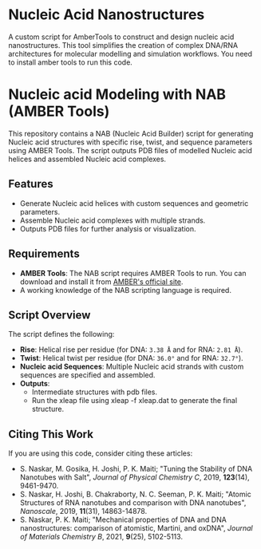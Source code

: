 # Nucleic Acid Nanostructures
A custom script for AmberTools to construct and design nucleic acid nanostructures. This tool simplifies the creation of complex DNA/RNA architectures for molecular modelling and simulation workflows.
You need to install amber tools to run this code. 

# Nucleic acid Modeling with NAB (AMBER Tools)

This repository contains a NAB (Nucleic Acid Builder) script for generating Nucleic acid structures with specific rise, twist, and sequence parameters using AMBER Tools. The script outputs PDB files of modelled Nucleic acid helices and assembled Nucleic acid complexes.

## Features
- Generate Nucleic acid helices with custom sequences and geometric parameters.
- Assemble Nucleic acid complexes with multiple strands.
- Outputs PDB files for further analysis or visualization.

## Requirements
- **AMBER Tools**: The NAB script requires AMBER Tools to run. You can download and install it from [AMBER's official site](https://ambermd.org/).
- A working knowledge of the NAB scripting language is required.

## Script Overview
The script defines the following:
- **Rise**: Helical rise per residue (for DNA: `3.38 Å` and for RNA: `2.81 Å`).
- **Twist**: Helical twist per residue (for DNA: `36.0°` and for RNA: `32.7°`).
- **Nucleic acid Sequences**: Multiple Nucleic acid strands with custom sequences are specified and assembled.
- **Outputs**:
  -  Intermediate structures with pdb files.
  -  Run the xleap file using xleap -f xleap.dat to generate the final structure.
 

## Citing This Work
If you are using this code, consider citing these articles:
- S. Naskar, M. Gosika, H. Joshi, P. K. Maiti; "Tuning the Stability of DNA Nanotubes with Salt", *Journal of Physical Chemistry C*, 2019, **123**(14), 9461-9470. 
- S. Naskar, H. Joshi, B. Chakraborty, N. C. Seeman, P. K. Maiti; "Atomic Structures of RNA nanotubes and comparison with DNA nanotubes", *Nanoscale*, 2019, **11**(31), 14863-14878. 
- S. Naskar, P. K. Maiti; "Mechanical properties of DNA and DNA nanostructures: comparison of atomistic, Martini, and oxDNA", *Journal of Materials Chemistry B*, 2021, **9**(25), 5102-5113.

